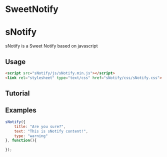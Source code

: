 # SweetNotify
sNotify
==========
sNotify is a Sweet Notify based on javascript

Usage
-----

```html
<script src="sNotify/js/sNotify.min.js"></script>
<link rel="stylesheet" type="text/css" href="sNotify/css/sNotify.css">
```

Tutorial
--------

Examples
--------

```javascript
sNotify({
	title: "Are you sure?",
	text: "This is sNotify content!",
	type: "warning"
}, function(){
	
});
```
